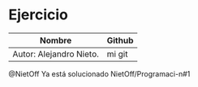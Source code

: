 # Ejercicio

Nombre | Github
-----  | -----       
Autor: Alejandro Nieto. | mi git
 @NietOff Ya está solucionado NietOff/Programaci-n#1
 
